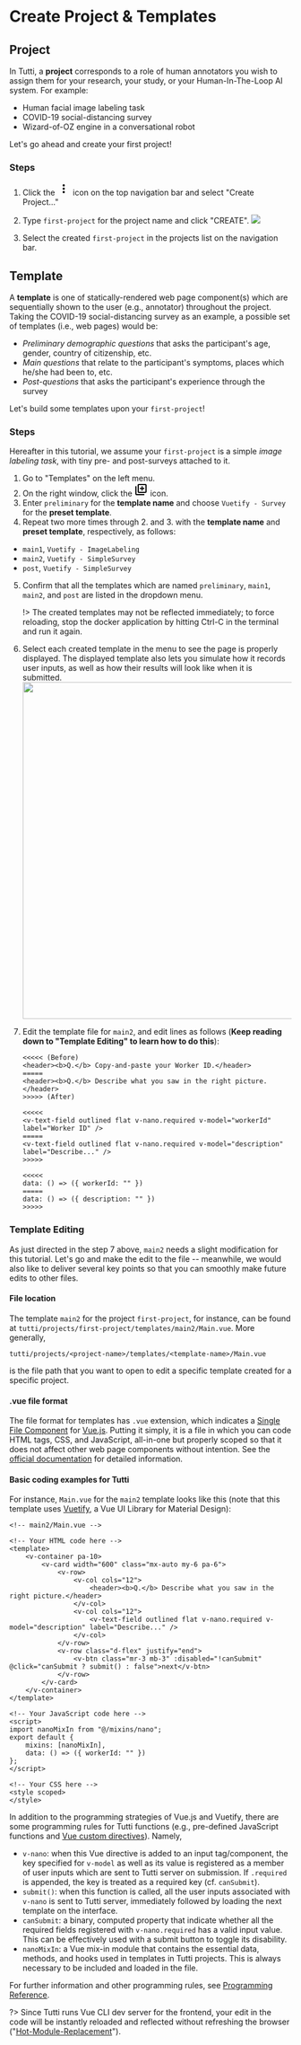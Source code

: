 # Create Project & Templates

## Project

In Tutti, a **project** corresponds to a role of human annotators you wish to assign them for your research, your study, or your Human-In-The-Loop AI system. For example:

- Human facial image labeling task
- COVID-19 social-distancing survey
- Wizard-of-OZ engine in a conversational robot

Let's go ahead and create your first project!

### Steps

1. Click the <svg width="24" height="24" viewBox="0 0 24 24"><path d="M12,16A2,2 0 0,1 14,18A2,2 0 0,1 12,20A2,2 0 0,1 10,18A2,2 0 0,1 12,16M12,10A2,2 0 0,1 14,12A2,2 0 0,1 12,14A2,2 0 0,1 10,12A2,2 0 0,1 12,10M12,4A2,2 0 0,1 14,6A2,2 0 0,1 12,8A2,2 0 0,1 10,6A2,2 0 0,1 12,4Z" /></svg> icon on the top navigation bar and select "Create Project..."
2. Type `first-project` for the project name and click "CREATE".
   <img src="./_media/create-prj-screenshot.png" />

3. Select the created `first-project` in the projects list on the navigation bar.

## Template

A **template** is one of statically-rendered web page component(s) which are sequentially shown to the user (e.g., annotator) throughout the project. Taking the COVID-19 social-distancing survey as an example, a possible set of templates (i.e., web pages) would be:

- *Preliminary demographic questions* that asks the participant's age, gender, country of citizenship, etc.
- *Main questions* that relate to the participant's symptoms, places which he/she had been to, etc.
- *Post-questions* that asks the participant's experience through the survey

Let's build some templates upon your `first-project`!

### Steps

Hereafter in this tutorial, we assume your `first-project` is a simple *image labeling task*, with tiny pre- and post-surveys attached to it.

1. Go to "Templates" on the left menu.
2. On the right window, click the <svg width="24" height="24" viewBox="0 0 24 24"><path d="M18 11H15V14H13V11H10V9H13V6H15V9H18M20 4V16H8V4H20M20 2H8C6.9 2 6 2.9 6 4V16C6 17.11 6.9 18 8 18H20C21.11 18 22 17.11 22 16V4C22 2.9 21.11 2 20 2M4 6H2V20C2 21.11 2.9 22 4 22H18V20H4V6Z" /></svg> icon.
3. Enter `preliminary` for the **template name** and choose `Vuetify - Survey` for the **preset template**.
4. Repeat two more times through 2. and 3. with the **template name** and **preset template**, respectively, as follows:
  - `main1`, `Vuetify - ImageLabeling`
  - `main2`, `Vuetify - SimpleSurvey`
  - `post`, `Vuetify - SimpleSurvey`
5. Confirm that all the templates which are named `preliminary`, `main1`, `main2`, and `post` are listed in the dropdown menu.

   !> The created templates may not be reflected immediately; to force reloading, stop the docker application by hitting Ctrl-C in the terminal and run it again.

6. Select each created template in the menu to see the page is properly displayed. The displayed template also lets you simulate how it records user inputs, as well as how their results will look like when it is submitted.
   <img src="./_media/template-demo.gif" width="600" />

7. Edit the template file for `main2`, and edit lines as follows (**Keep reading down to "Template Editing" to learn how to do this**):
    ```
    <<<<< (Before)
    <header><b>Q.</b> Copy-and-paste your Worker ID.</header>
    =====
    <header><b>Q.</b> Describe what you saw in the right picture.</header>
    >>>>> (After)

    <<<<<
    <v-text-field outlined flat v-nano.required v-model="workerId" label="Worker ID" />
    =====
    <v-text-field outlined flat v-nano.required v-model="description" label="Describe..." />
    >>>>>

    <<<<<
    data: () => ({ workerId: "" })
    =====
    data: () => ({ description: "" })
    >>>>>
    ```


### Template Editing

As just directed in the step 7 above, `main2` needs a slight modification for this tutorial.
Let's go and make the edit to the file -- meanwhile, we would also like to deliver several key points so that you can smoothly make future edits to other files.

#### File location

The template `main2` for the project `first-project`, for instance, can be found at `tutti/projects/first-project/templates/main2/Main.vue`. More generally,
```
tutti/projects/<project-name>/templates/<template-name>/Main.vue
```
is the file path that you want to open to edit a specific template created for a specific project.

#### .vue file format
The file format for templates has `.vue` extension, which indicates a [Single File Component](https://vuejs.org/v2/guide/single-file-components.html) for [Vue.js](https://vuejs.org/).
Putting it simply, it is a file in which you can code HTML tags, CSS, and JavaScript, all-in-one but properly scoped so that it does not affect other web page components without intention.
See the [official documentation](https://vuejs.org/v2/guide/single-file-components.html) for detailed information.

#### Basic coding examples for Tutti

For instance, `Main.vue` for the `main2` template looks like this (note that this template uses [Vuetify](https://vuetifyjs.com/en/), a Vue UI Library for Material Design):

```vue
<!-- main2/Main.vue -->

<!-- Your HTML code here -->
<template>   
    <v-container pa-10>
        <v-card width="600" class="mx-auto my-6 pa-6">
            <v-row>
                <v-col cols="12">
                    <header><b>Q.</b> Describe what you saw in the right picture.</header>
                </v-col>
                <v-col cols="12">
                    <v-text-field outlined flat v-nano.required v-model="description" label="Describe..." />
                </v-col>
            </v-row>
            <v-row class="d-flex" justify="end">
                <v-btn class="mr-3 mb-3" :disabled="!canSubmit" @click="canSubmit ? submit() : false">next</v-btn>
            </v-row>
        </v-card>
    </v-container>
</template>

<!-- Your JavaScript code here -->
<script>   
import nanoMixIn from "@/mixins/nano";
export default {
    mixins: [nanoMixIn],
    data: () => ({ workerId: "" })
};
</script>

<!-- Your CSS here -->
<style scoped>   
</style>
```

In addition to the programming strategies of Vue.js and Vuetify, there are some programming rules for Tutti functions (e.g., pre-defined JavaScript functions and [Vue custom directives](https://vuejs.org/v2/guide/custom-directive.html)). Namely,
- `v-nano`: when this Vue directive is added to an input tag/component, the key specified for `v-model` as well as its value is registered as a member of user inputs which are sent to Tutti server on submission. If `.required` is appended, the key is treated as a required key (cf. `canSubmit`).
- `submit()`: when this function is called, all the user inputs associated with `v-nano` is sent to Tutti server, immediately followed by loading the next template on the interface.
- `canSubmit`: a binary, computed property that indicate whether all the required fields registered with `v-nano.required` has a valid input value. This can be effectively used with a submit button to toggle its disability.
- `nanoMixIn`: a Vue mix-in module that contains the essential data, methods, and hooks used in templates in Tutti projects. This is always necessary to be included and loaded in the file.

For further information and other programming rules, see [Programming Reference](/guide/ref).

?> Since Tutti runs Vue CLI dev server for the frontend, your edit in the code will be instantly reloaded and reflected without refreshing the browser ("[Hot-Module-Replacement](https://cli.vuejs.org/guide/cli-service.html#vue-cli-service-serve)").
